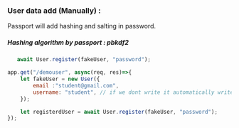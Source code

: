 ### User data add (Manually) :
Passport will add hashing and salting in password. 
##### Hashing algorithm by passport : pbkdf2
```js
   await User.register(fakeUser, "password");
```
```js
app.get("/demouser", async(req, res)=>{
    let fakeUser = new User({
        email :"student@gmail.com",
        username: "student", // if we dont write it automatically write by passport
    });

    let registerdUser = await User.register(fakeUser, "password");
});
```